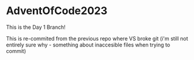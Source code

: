 # AdventOfCode2023

This is the Day 1 Branch!


This is re-commited from the previous repo where VS broke git (i'm still not entirely sure why - something about inaccesible files when trying to commit)
